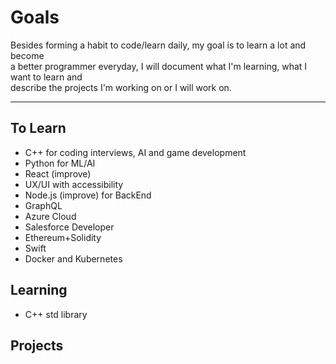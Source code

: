 # Goals

Besides forming a habit to code/learn daily, my goal is to learn a lot and become  
a better programmer everyday, I will document what I'm learning, what I want to learn and  
describe the projects I'm working on or I will work on.

---

## To Learn

- C++ for coding interviews, AI and game development
- Python for ML/AI
- React (improve)
- UX/UI with accessibility
- Node.js (improve) for BackEnd
- GraphQL
- Azure Cloud
- Salesforce Developer
- Ethereum+Solidity
- Swift
- Docker and Kubernetes

## Learning

- C++ std library

## Projects
